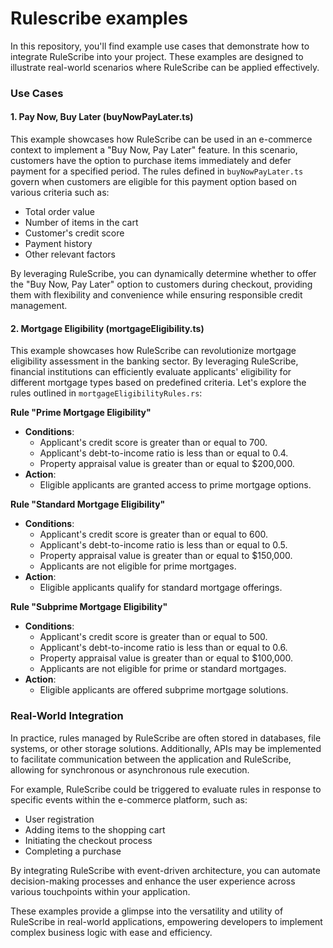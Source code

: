 # Rulescribe examples

In this repository, you'll find example use cases that demonstrate how to integrate RuleScribe into your project. These examples are designed to illustrate real-world scenarios where RuleScribe can be applied effectively.

### Use Cases

#### 1. Pay Now, Buy Later (buyNowPayLater.ts)

This example showcases how RuleScribe can be used in an e-commerce context to implement a "Buy Now, Pay Later" feature. In this scenario, customers have the option to purchase items immediately and defer payment for a specified period. The rules defined in `buyNowPayLater.ts` govern when customers are eligible for this payment option based on various criteria such as:

- Total order value
- Number of items in the cart
- Customer's credit score
- Payment history
- Other relevant factors

By leveraging RuleScribe, you can dynamically determine whether to offer the "Buy Now, Pay Later" option to customers during checkout, providing them with flexibility and convenience while ensuring responsible credit management.

#### 2. Mortgage Eligibility (mortgageEligibility.ts)

This example showcases how RuleScribe can revolutionize mortgage eligibility assessment in the banking sector. By leveraging RuleScribe, financial institutions can efficiently evaluate applicants' eligibility for different mortgage types based on predefined criteria. Let's explore the rules outlined in `mortgageEligibilityRules.rs`:

**Rule "Prime Mortgage Eligibility"**
- **Conditions**:
    - Applicant's credit score is greater than or equal to 700.
    - Applicant's debt-to-income ratio is less than or equal to 0.4.
    - Property appraisal value is greater than or equal to $200,000.
- **Action**:
    - Eligible applicants are granted access to prime mortgage options.

**Rule "Standard Mortgage Eligibility"**
- **Conditions**:
    - Applicant's credit score is greater than or equal to 600.
    - Applicant's debt-to-income ratio is less than or equal to 0.5.
    - Property appraisal value is greater than or equal to $150,000.
    - Applicants are not eligible for prime mortgages.
- **Action**:
    - Eligible applicants qualify for standard mortgage offerings.

**Rule "Subprime Mortgage Eligibility"**
- **Conditions**:
    - Applicant's credit score is greater than or equal to 500.
    - Applicant's debt-to-income ratio is less than or equal to 0.6.
    - Property appraisal value is greater than or equal to $100,000.
    - Applicants are not eligible for prime or standard mortgages.
- **Action**:
    - Eligible applicants are offered subprime mortgage solutions.

### Real-World Integration

In practice, rules managed by RuleScribe are often stored in databases, file systems, or other storage solutions. Additionally, APIs may be implemented to facilitate communication between the application and RuleScribe, allowing for synchronous or asynchronous rule execution.

For example, RuleScribe could be triggered to evaluate rules in response to specific events within the e-commerce platform, such as:

- User registration
- Adding items to the shopping cart
- Initiating the checkout process
- Completing a purchase

By integrating RuleScribe with event-driven architecture, you can automate decision-making processes and enhance the user experience across various touchpoints within your application.

These examples provide a glimpse into the versatility and utility of RuleScribe in real-world applications, empowering developers to implement complex business logic with ease and efficiency.
